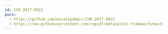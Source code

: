 ```yaml
---
id: CVE-2017-9822
pocs:
  - https://github.com/murataydemir/CVE-2017-9822
  - https://raw.githubusercontent.com/rapid7/metasploit-framework/master/modules/exploits/windows/http/dnn_cookie_deserialization_rce.rb
---
```

